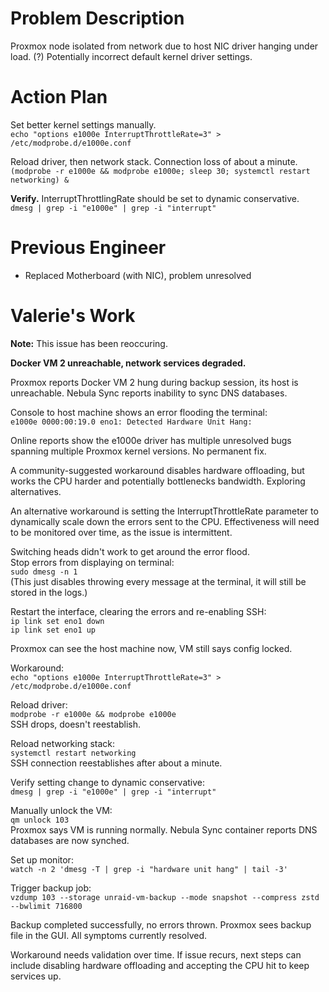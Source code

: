 # Problem Description
Proxmox node isolated from network due to host NIC driver hanging under load. 
(?) Potentially incorrect default kernel driver settings.

# Action Plan
Set better kernel settings manually.  
`echo "options e1000e InterruptThrottleRate=3" > /etc/modprobe.d/e1000e.conf`

Reload driver, then network stack. Connection loss of about a minute.  
`(modprobe -r e1000e && modprobe e1000e; sleep 30; systemctl restart networking) &`

**Verify.** 
InterruptThrottlingRate should be set to dynamic conservative.  
`dmesg | grep -i "e1000e" | grep -i "interrupt"`

# Previous Engineer
* Replaced Motherboard (with NIC), problem unresolved

# Valerie's Work
**Note:** This issue has been reoccuring.

**Docker VM 2 unreachable, network services degraded.**

Proxmox reports Docker VM 2 hung during backup session, its host is unreachable. Nebula Sync reports inability to sync DNS databases.

Console to host machine shows an error flooding the terminal:  
`e1000e 0000:00:19.0 eno1: Detected Hardware Unit Hang:`

Online reports show the e1000e driver has multiple unresolved bugs spanning multiple Proxmox kernel versions. No permanent fix.

A community-suggested workaround disables hardware offloading, but works the CPU harder and potentially bottlenecks bandwidth. Exploring alternatives.

An alternative workaround is setting the InterruptThrottleRate parameter to dynamically scale down the errors sent to the CPU. Effectiveness will need to be monitored over time, as the issue is intermittent.

Switching heads didn't work to get around the error flood.  
Stop errors from displaying on terminal:  
`sudo dmesg -n 1`  
(This just disables throwing every message at the terminal, it will still be stored in the logs.)

Restart the interface, clearing the errors and re-enabling SSH:  
`ip link set eno1 down`  
`ip link set eno1 up`

Proxmox can see the host machine now, VM still says config locked.

Workaround:  
`echo "options e1000e InterruptThrottleRate=3" > /etc/modprobe.d/e1000e.conf`

Reload driver:  
`modprobe -r e1000e && modprobe e1000e`  
SSH drops, doesn't reestablish.

Reload networking stack:  
`systemctl restart networking`  
SSH connection reestablishes after about a minute.

Verify setting change to dynamic conservative:  
`dmesg | grep -i "e1000e" | grep -i "interrupt"`

Manually unlock the VM:  
`qm unlock 103`  
Proxmox says VM is running normally. Nebula Sync container reports DNS databases are now synched.

Set up monitor:  
`watch -n 2 'dmesg -T | grep -i "hardware unit hang" | tail -3'`

Trigger backup job:  
`vzdump 103 --storage unraid-vm-backup --mode snapshot --compress zstd --bwlimit 716800`

Backup completed successfully, no errors thrown. Proxmox sees backup file in the GUI. All symptoms currently resolved.

Workaround needs validation over time. If issue recurs, next steps can include disabling hardware offloading and accepting the CPU hit to keep services up.

